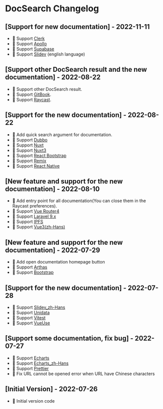 # DocSearch Changelog

## [Support for new documentation] - 2022-11-11

- 📄 Support [Clerk](https://clerk.dev)
- 📄 Support [Apollo](https://www.apollographql.com/docs/)
- 📄 Support [Supabase](https://supabase.io/docs)
- 📄 Support [Slidev](https://sli.dev) (english language)

## [Support other DocSearch result and the new documentation] - 2022-08-22

- 🌟 Support other DocSearch result.
- 📄 Support [GitBook](https://docs.gitbook.com/).
- 📄 Support [Raycast](https://developers.raycast.com/).

## [Support for the new documentation] - 2022-08-22

- 🌟 Add quick search argument for documentation.
- 📄 Support [Dubbo](https://dubbo.apache.org/)
- 📄 Support [Nuxt](https://nuxtjs.org/)
- 📄 Support [Nuxt3](https://v3.nuxtjs.org/)
- 📄 Support [React Bootstrap](https://react-bootstrap.github.io/)
- 📄 Support [Remix](https://remix.run/)
- 📄 Support [React Native](https://reactnative.dev/)

## [New feature and support for the new documentation] - 2022-08-10

- 🌟 Add entry point for all documentation(You can close them in the Raycast preferences).
- 📄 Support [Vue Router4](https://router.vuejs.org/)
- 📄 Support [Laravel 9.x](https://laravel.com/)
- 📄 Support [IPFS](https://docs.ipfs.tech/)
- 📄 Support [Vue3(zh-Hans)](https://staging-cn.vuejs.org/)

## [New feature and support for the new documentation] - 2022-07-29

- 🌟 Add open documentation homepage button
- 📄 Support [Arthas](https://arthas.aliyun.com/)
- 📄 Support [Bootstrap](https://getbootstrap.com/)

## [Support for the new documentation] - 2022-07-28

- 📄 Support [Slidev_zh-Hans](https://cn.sli.dev/)
- 📄 Support [Unidata](https://unidata.app/)
- 📄 Support [Vitest](https://vitest.dev/)
- 📄 Support [VueUse](https://vueuse.org/)

## [Support some documentation, fix bug] - 2022-07-27

- 📄 Support [Echarts](https://echarts.apache.org/en/index.html)
- 📄 Support [Echarts_zh-Hans](https://echarts.apache.org/zh/index.html)
- 📄 Support [Prettier](https://prettier.io/)
- 🐛 Fix URL cannot be opened error when URL have Chinese characters

## [Initial Version] - 2022-07-26

- 🎉 Initial version code
